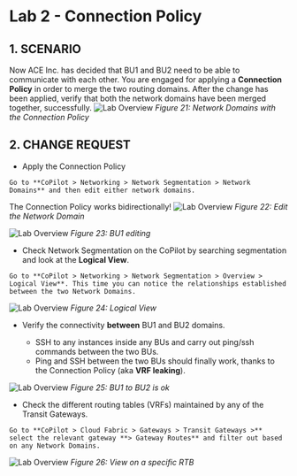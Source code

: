 # Lab 2 - Connection Policy

## 1. SCENARIO

Now ACE Inc. has decided that BU1 and BU2 need to be able to communicate with each other. You are engaged for applying a **Connection Policy** in order to merge the two routing domains.
After the change has been applied, verify that both the network domains have been merged together, successfully.
![Lab Overview](images/lab2-topology.png)
_Figure 21: Network Domains with the Connection Policy_

## 2. CHANGE REQUEST

* Apply the Connection Policy

```{tip}
Go to **CoPilot > Networking > Network Segmentation > Network Domains** and then edit either network domains.
```

The Connection Policy works bidirectionally!
![Lab Overview](images/lab2-editnd.png)
_Figure 22: Edit the Network Domain_

![Lab Overview](images/lab2-bu2nd.png)
_Figure 23: BU1 editing_

- Check Network Segmentation on the CoPilot by searching segmentation and look at the **Logical View**.

```{tip}
Go to **CoPilot > Networking > Network Segmentation > Overview > Logical View**. This time you can notice the relationships established between the two Network Domains.
```

![Lab Overview](images/lab2-logicalview.png)
_Figure 24: Logical View_

- Verify the connectivity **between** BU1 and BU2 domains.

  - SSH to any instances inside any BUs and carry out ping/ssh commands between the two BUs.
  - Ping and SSH between the two BUs should finally work, thanks to the Connection Policy (aka **VRF leaking**).

![Lab Overview](images/lab2-pingbu2.png)
_Figure 25: BU1 to BU2 is ok_

- Check the different routing tables (VRFs) maintained by any of the Transit Gateways.

```{tip}
Go to **CoPilot > Cloud Fabric > Gateways > Transit Gateways >** select the relevant gateway **> Gateway Routes** and filter out based on any Network Domains.
```

![Lab Overview](images/lab2-bu1andbu2.png)
_Figure 26: View on a specific RTB_
